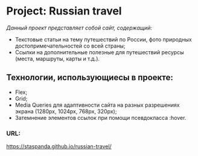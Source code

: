 # __Project: Russian travel__

*Данный проект представляет собой сайт, содержащий:*
* Текстовые статьи на тему путешествий по России, фото природных достопримечательностей со всей страны;
* Ссылки на дополнительные полезные для путешествий ресурсы (места, маршруты, карты и т.д.).

## __Технологии, использующиесы в проекте:__
* Flex;
* Grid;
* Media Queries для адаптивности сайта на разных разрешениях экрана (1280px, 1024px, 768px, 320px);
* Затемнение элементов ссылок при помощи псевдокласса :hover.

### __URL:__
https://staspanda.github.io/russian-travel/